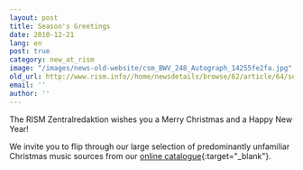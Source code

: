```yaml
---
layout: post
title: Season's Greetings
date: 2010-12-21
lang: en
post: true
category: new_at_rism
image: "/images/news-old-website/csm_BWV_248_Autograph_14255fe2fa.jpg"
old_url: http://www.rism.info//home/newsdetails/browse/62/article/64/seasons-greetings.html
email: ''
author: ''
---
```


The RISM Zentralredaktion wishes you a Merry Christmas and a Happy New Year!

We invite you to flip through our large selection of predominantly unfamiliar Christmas music sources from our [online catalogue](https://opac.rism.info/search?View=rism&q=nativitas+domini){:target="_blank"}.